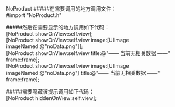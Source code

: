 NoProduct
#####在需要调用的地方调用文件：    
   #import "NoProduct.h" <br>
   
#####然后在需要显示的地方调用如下代码：  
    [NoProduct showOnView:self.view];   
    [NoProduct showOnView:self.view image:[UIImage imageNamed:@"noData.png"]];    
    [NoProduct showOnView:self.view title:@"—— 当前无相关数据 ——" frame:frame];   
    [NoProduct showOnView:self.view image:[UIImage imageNamed:@"noData.png"] title:@"—— 当前无相关数据 ——" frame:frame];

#####需要隐藏该提示调用如下代码：     
    [NoProduct hiddenOnView:self.view];
